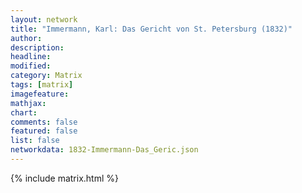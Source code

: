 ```yaml
---
layout: network
title: "Immermann, Karl: Das Gericht von St. Petersburg (1832)"
author:
description:
headline:
modified:
category: Matrix
tags: [matrix]
imagefeature: 
mathjax: 
chart: 
comments: false
featured: false
list: false
networkdata: 1832-Immermann-Das_Geric.json
---
```

{% include matrix.html %}
